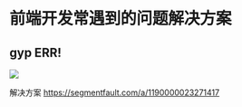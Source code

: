 # 前端开发常遇到的问题解决方案

## gyp ERR!

![](https://gitee.com/wangrongding/image-house/raw/master/images/202111160037332.png)

解决方案
https://segmentfault.com/a/1190000023271417
